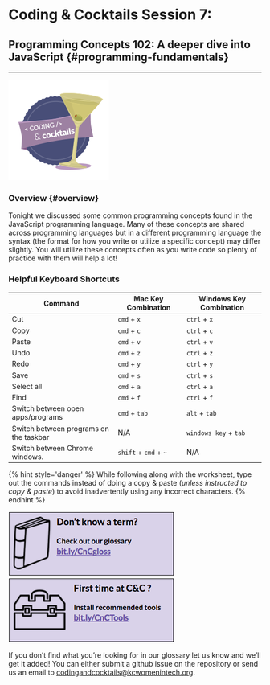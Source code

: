 # Coding & Cocktails Session 7:
## Programming Concepts 102: A deeper dive into JavaScript {#programming-fundamentals}
<hr>

![codingcocktailsbadge-200.png](images/image02.png)
### Overview {#overview}

Tonight we discussed some common programming concepts found in the JavaScript programming language.  Many of these concepts are shared across programming languages but in a different programming language the syntax (the format for how you write or utilize a specific concept) may differ slightly. You will utilize these concepts often as you write code so plenty of practice with them will help a lot!

### Helpful Keyboard Shortcuts
|Command|Mac Key Combination|Windows Key Combination|
|--|--|--|
|Cut|`cmd` + `x`|`ctrl` + `x`|
|Copy|`cmd` + `c`|`ctrl` + `c`|
|Paste|`cmd` + `v`|`ctrl` + `v`|
|Undo|`cmd` + `z`|`ctrl` + `z`|
|Redo|`cmd` + `y`|`ctrl` + `y`|
|Save|`cmd` + `s`|`ctrl` + `s`|
|Select all|`cmd` + `a`|`ctrl` + `a`|
|Find|`cmd` + `f`|`ctrl` + `f`|
|Switch between open apps/programs |`cmd` + `tab`|`alt` + `tab`|
|Switch between programs on the taskbar| N/A | `windows key` + `tab`|
|Switch between Chrome windows. |`shift` + `cmd` + `~`| N/A |

{% hint style='danger' %}
While following along with the worksheet, type out the commands instead of doing a copy & paste (_unless instructed to copy & paste_) to avoid inadvertently using any incorrect characters.
{% endhint %}



[![](/images/glossary.png)](http://bit.ly/CnCgloss) [![](/images/tools.png)](http://bit.ly/CnCTools)

If you don’t find what you’re looking for in our glossary let us know and we’ll get it added!  You can either submit a github issue on the repository or send us an email to codingandcocktails@kcwomenintech.org.